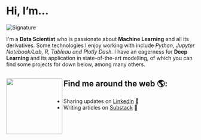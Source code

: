 <h1> Hi, I’m... </h1> 

![Signature](https://user-images.githubusercontent.com/87550008/126024809-d3fb7ecf-f467-4b4a-8e9c-d78a8cecce79.png)
<!-- ![signature (1)](https://user-images.githubusercontent.com/87550008/126024807-ba719470-3c7a-498d-9838-d116d86c37e8.png) -->
 
I'm a **Data Scientist** who is passionate about **Machine Learning** and all its derivatives. Some technologies I enjoy working with include *Python, Jupyter Notebook/Lab, R, Tableau and Plotly Dash.* I have an eagerness for **Deep Learning** and its application in state-of-the-art modelling, of which you can find some projects for down below, among many others. 

## Find me around the web 🌎: <a href="google.com"><img align="left" width="150" height="150" src="https://user-images.githubusercontent.com/87550008/126024948-b6662add-9daf-406f-8725-fee8cad0531b.png?raw=true"></a>
<!-- - Learning on <a href="https://www.lipsum.com/">matthew.dev</a> 📹 ✍🏾 -->
- Sharing updates on <a href="https://www.linkedin.com/in/matthew-watts-b48752bb/">LinkedIn</a> 💼
- Writing articles on <a href="https://matthewwatts.substack.com/">Substack</a> 🏓
